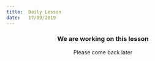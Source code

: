 ```yaml
---
title:  Daily Lesson
date:   17/09/2019
---
```


### <center>We are working on this lesson</center>
<center>Please come back later</center>